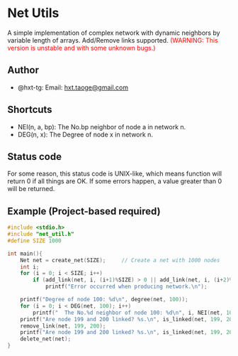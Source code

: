 # Net Utils

A simple implementation of complex network with dynamic neighbors by variable length of arrays.
Add/Remove links supported.
<span style="color: red">(WARNING: This version is unstable and with some unknown bugs.)</span>

## Author
- @hxt-tg:
	Email: hxt.taoge@gmail.com


## Shortcuts

- NEI(n, a, bp): The No.bp neighbor of node a in network n.
- DEG(n, x): The Degree of node x in network n.

## Status code

For some reason, this status code is UNIX-like, which means function will return 0 if all things are OK.
If some errors happen, a value greater than 0 will be returned.


## Example (Project-based required)

```cpp
#include <stdio.h>
#include "net_util.h"
#define SIZE 1000

int main(){
	Net net = create_net(SIZE);		// Create a net with 1000 nodes
	int i;
    for (i = 0; i < SIZE; i++)
        if (add_link(net, i, (i+1)%SIZE) > 0 || add_link(net, i, (i+2)%SIZE) > 0)
        	printf("Error occurred when producing network.\n");

    printf("Degree of node 100: %d\n", degree(net, 100));
    for (i = 0; i < DEG(net, 100); i++)
        printf("  The No.%d neighbor of node 100: %d\n", i, NEI(net, 100, i));
    printf("Are node 199 and 200 linked? %s.\n", is_linked(net, 199, 200) ? "Yes":"No");
    remove_link(net, 199, 200);
    printf("Are node 199 and 200 linked? %s.\n", is_linked(net, 199, 200) ? "Yes":"No");
    delete_net(net);
}
```